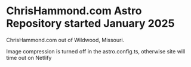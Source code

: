 ChrisHammond.com Astro Repository started January 2025
====================
ChrisHammond.com out of Wildwood, Missouri.

Image compression is turned off in the astro.config.ts, otherwise site will time out on Netlify
